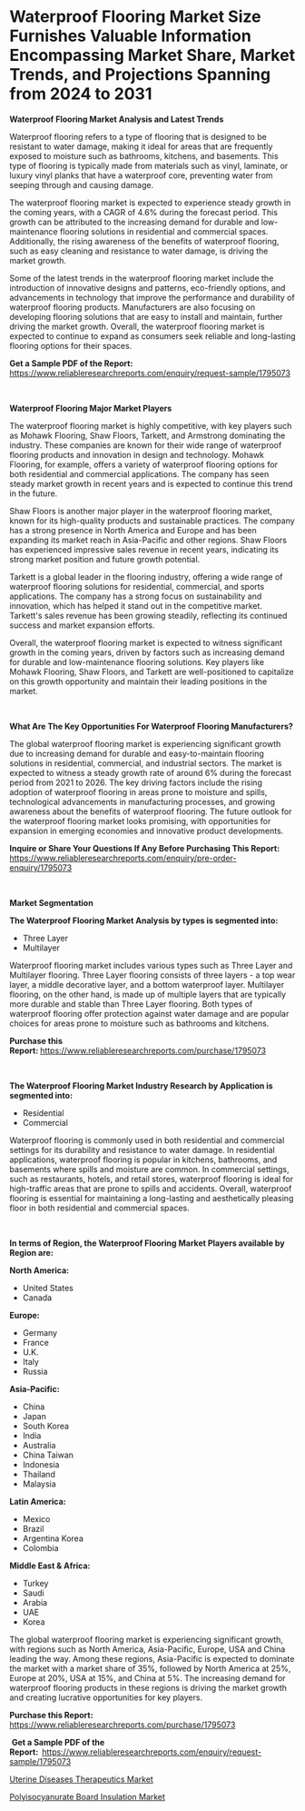 <p><h1>Waterproof Flooring Market Size Furnishes Valuable Information Encompassing Market Share, Market Trends, and Projections Spanning from 2024 to 2031</h1></p><p><strong>Waterproof Flooring Market Analysis and Latest Trends</strong></p>
<p><p>Waterproof flooring refers to a type of flooring that is designed to be resistant to water damage, making it ideal for areas that are frequently exposed to moisture such as bathrooms, kitchens, and basements. This type of flooring is typically made from materials such as vinyl, laminate, or luxury vinyl planks that have a waterproof core, preventing water from seeping through and causing damage.</p><p>The waterproof flooring market is expected to experience steady growth in the coming years, with a CAGR of 4.6% during the forecast period. This growth can be attributed to the increasing demand for durable and low-maintenance flooring solutions in residential and commercial spaces. Additionally, the rising awareness of the benefits of waterproof flooring, such as easy cleaning and resistance to water damage, is driving the market growth.</p><p>Some of the latest trends in the waterproof flooring market include the introduction of innovative designs and patterns, eco-friendly options, and advancements in technology that improve the performance and durability of waterproof flooring products. Manufacturers are also focusing on developing flooring solutions that are easy to install and maintain, further driving the market growth. Overall, the waterproof flooring market is expected to continue to expand as consumers seek reliable and long-lasting flooring options for their spaces.</p></p>
<p><strong>Get a Sample PDF of the Report:&nbsp;</strong> <a href="https://www.reliableresearchreports.com/enquiry/request-sample/1795073">https://www.reliableresearchreports.com/enquiry/request-sample/1795073</a></p>
<p>&nbsp;</p>
<p><strong>Waterproof Flooring Major Market Players</strong></p>
<p><p>The waterproof flooring market is highly competitive, with key players such as Mohawk Flooring, Shaw Floors, Tarkett, and Armstrong dominating the industry. These companies are known for their wide range of waterproof flooring products and innovation in design and technology. Mohawk Flooring, for example, offers a variety of waterproof flooring options for both residential and commercial applications. The company has seen steady market growth in recent years and is expected to continue this trend in the future.</p><p>Shaw Floors is another major player in the waterproof flooring market, known for its high-quality products and sustainable practices. The company has a strong presence in North America and Europe and has been expanding its market reach in Asia-Pacific and other regions. Shaw Floors has experienced impressive sales revenue in recent years, indicating its strong market position and future growth potential.</p><p>Tarkett is a global leader in the flooring industry, offering a wide range of waterproof flooring solutions for residential, commercial, and sports applications. The company has a strong focus on sustainability and innovation, which has helped it stand out in the competitive market. Tarkett's sales revenue has been growing steadily, reflecting its continued success and market expansion efforts.</p><p>Overall, the waterproof flooring market is expected to witness significant growth in the coming years, driven by factors such as increasing demand for durable and low-maintenance flooring solutions. Key players like Mohawk Flooring, Shaw Floors, and Tarkett are well-positioned to capitalize on this growth opportunity and maintain their leading positions in the market.</p></p>
<p>&nbsp;</p>
<p><strong>What Are The Key Opportunities For Waterproof Flooring Manufacturers?</strong></p>
<p><p>The global waterproof flooring market is experiencing significant growth due to increasing demand for durable and easy-to-maintain flooring solutions in residential, commercial, and industrial sectors. The market is expected to witness a steady growth rate of around 6% during the forecast period from 2021 to 2026. The key driving factors include the rising adoption of waterproof flooring in areas prone to moisture and spills, technological advancements in manufacturing processes, and growing awareness about the benefits of waterproof flooring. The future outlook for the waterproof flooring market looks promising, with opportunities for expansion in emerging economies and innovative product developments.</p></p>
<p><strong>Inquire or Share Your Questions If Any Before Purchasing This Report:</strong> <a href="https://www.reliableresearchreports.com/enquiry/pre-order-enquiry/1795073">https://www.reliableresearchreports.com/enquiry/pre-order-enquiry/1795073</a></p>
<p>&nbsp;</p>
<p><strong>Market Segmentation</strong></p>
<p><strong>The Waterproof Flooring Market Analysis by types is segmented into:</strong></p>
<p><ul><li>Three Layer</li><li>Multilayer</li></ul></p>
<p><p>Waterproof flooring market includes various types such as Three Layer and Multilayer flooring. Three Layer flooring consists of three layers - a top wear layer, a middle decorative layer, and a bottom waterproof layer. Multilayer flooring, on the other hand, is made up of multiple layers that are typically more durable and stable than Three Layer flooring. Both types of waterproof flooring offer protection against water damage and are popular choices for areas prone to moisture such as bathrooms and kitchens.</p></p>
<p><strong>Purchase this Report:&nbsp;</strong><a href="https://www.reliableresearchreports.com/purchase/1795073">https://www.reliableresearchreports.com/purchase/1795073</a></p>
<p>&nbsp;</p>
<p><strong>The Waterproof Flooring Market Industry Research by Application is segmented into:</strong></p>
<p><ul><li>Residential</li><li>Commercial</li></ul></p>
<p><p>Waterproof flooring is commonly used in both residential and commercial settings for its durability and resistance to water damage. In residential applications, waterproof flooring is popular in kitchens, bathrooms, and basements where spills and moisture are common. In commercial settings, such as restaurants, hotels, and retail stores, waterproof flooring is ideal for high-traffic areas that are prone to spills and accidents. Overall, waterproof flooring is essential for maintaining a long-lasting and aesthetically pleasing floor in both residential and commercial spaces.</p></p>
<p>&nbsp;</p>
<p><strong>In terms of Region, the Waterproof Flooring Market Players available by Region are:</strong></p>
<p>
    <p> <strong> North America: </strong>
        <ul>
            <li>United States</li>
            <li>Canada</li>
        </ul>
        </p> 
    <p> <strong> Europe: </strong>
        <ul>
            <li>Germany</li>
            <li>France</li>
            <li>U.K.</li>
            <li>Italy</li>
            <li>Russia</li>
        </ul>
        </p> 
    <p> <strong> Asia-Pacific: </strong>
        <ul>
            <li>China</li>
            <li>Japan</li>
            <li>South Korea</li>
            <li>India</li>
            <li>Australia</li>
            <li>China Taiwan</li>
            <li>Indonesia</li>
            <li>Thailand</li>
            <li>Malaysia</li>
        </ul>
        </p> 
    <p> <strong> Latin America: </strong>
        <ul>
            <li>Mexico</li>
            <li>Brazil</li>
            <li>Argentina Korea</li>
            <li>Colombia</li>
        </ul>
        </p> 
    <p> <strong> Middle East & Africa: </strong>
        <ul>
            <li>Turkey</li>
            <li>Saudi</li>
            <li>Arabia</li>
            <li>UAE</li>
            <li>Korea</li>
        </ul>
    </p>
    </p>
<p><p>The global waterproof flooring market is experiencing significant growth, with regions such as North America, Asia-Pacific, Europe, USA and China leading the way. Among these regions, Asia-Pacific is expected to dominate the market with a market share of 35%, followed by North America at 25%, Europe at 20%, USA at 15%, and China at 5%. The increasing demand for waterproof flooring products in these regions is driving the market growth and creating lucrative opportunities for key players.</p></p>
<p><strong>Purchase this Report: </strong><a href="https://www.reliableresearchreports.com/purchase/1795073">https://www.reliableresearchreports.com/purchase/1795073</a></p>
<p>&nbsp;<strong>Get a Sample PDF of the Report:&nbsp;&nbsp;</strong><a href="https://www.reliableresearchreports.com/enquiry/request-sample/1795073">https://www.reliableresearchreports.com/enquiry/request-sample/1795073</a></p>
<p><strong></strong></p>
<p><p><a href="https://natural-crush-b99.notion.site/Uterine-Diseases-Therapeutics-Market-Share-Market-New-Trends-Analysis-Report-By-Type-By-Applicati-363ad07390624e529227a3f066ae1d4e">Uterine Diseases Therapeutics Market</a></p><p><a href="https://github.com/Alonsoolds3wq1d81czn8rbol/Market-Research-Report-List-1/blob/main/polyisocyanurate-board-insulation-market.md">Polyisocyanurate Board Insulation Market</a></p></p>